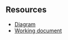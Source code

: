 ## Resources

* [Diagram](https://drive.google.com/file/d/1yV2mwOS_PBfie5ESKW5XS_1je3avt7fY/view?usp=sharing)
* [Working document](https://docs.google.com/document/d/1rf-1DRNkWOafQqWAoHI7KlGN9Wi6v8q10sGg6VGqLec/edit?usp=sharing)